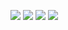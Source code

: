 <p>
  <a href=#><img src="https://img.shields.io/badge/Discord-%40calvinknt-blue?style=flat&logo=discord&logoColor=white"></a>
  <a href="https://youtube.com/@calvinkNT" target="_blank"><img src="https://img.shields.io/badge/YouTube-%40calvinkNT-red?style=flat&logo=youtube&logoColor=white"></a>
  <a href="https://codeforces.com/profile/calvink19" target="_blank"><img src="https://img.shields.io/badge/Codeforces-calvink19-aqua?style=flat&logo=codeforces&logoColor=white"></a>
  <a href="https://calvink19.co" target="_blank"><img src="https://img.shields.io/badge/Web-https://calvink19.co-white?style=flat&logo=&logoColor=white"></a>
</p>

<!--
**calvinknt/calvinknt** is a ✨ _special_ ✨ repository because its `README.md` (this file) appears on your GitHub profile.

Here are some ideas to get you started:

- 🔭 I’m currently working on ...
- 🌱 I’m currently learning ...
- 👯 I’m looking to collaborate on ...
- 🤔 I’m looking for help with ...
- 💬 Ask me about ...
- 📫 How to reach me: ...
- 😄 Pronouns: ...
- ⚡ Fun fact: ...
-->
